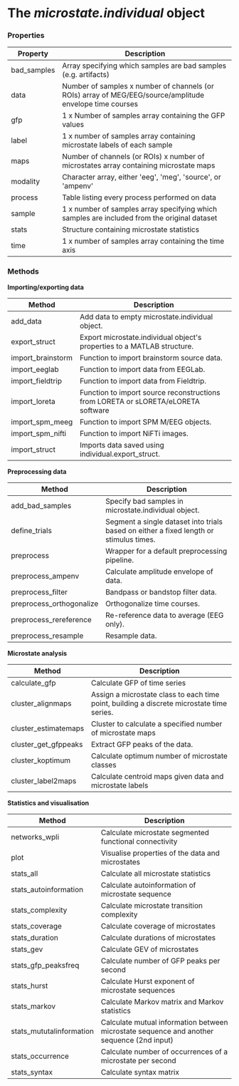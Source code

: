 # The _microstate.individual_ object

### Properties

<table>
  <thead>
    <tr>
      <th>Property</th>
      <th>Description</th>
    </tr>
  </thead>
  
  <tbody>
    <tr>
      <td>bad_samples</td>
      <td>Array specifying which samples are bad samples (e.g. artifacts)</td>  
    </tr>
    <tr>
      <td>data</td>
      <td>Number of samples x number of channels (or ROIs) array of MEG/EEG/source/amplitude envelope time courses</td> 
    </tr>
    <tr>
      <td>gfp</td>
      <td>1 x Number of samples array containing the GFP values </td> 
    </tr>
    <tr>
      <td>label</td>
      <td>1 x number of samples array containing microstate labels of each sample</td>  
    </tr>  
    <tr>
      <td>maps</td>
      <td>Number of channels (or ROIs) x number of microstates array containing microstate maps</td>  
    </tr>
    <tr>
      <td>modality</td>
      <td>Character array, either 'eeg', 'meg', 'source', or 'ampenv'</td>  
    </tr>      
    <tr>
      <td>process</td>
      <td>Table listing every process performed on data</td>
    </tr>
    <tr>
      <td>sample</td>
      <td>1 x number of samples array specifying which samples are included from the original dataset</td>
    </tr>          
    <tr>
      <td>stats</td>
      <td>Structure containing microstate statistics</td>  
    </tr>          
    <tr>
      <td>time</td>
      <td>1 x number of samples array containing the time axis</td>
    </tr>
  </tbody>
</table>

### Methods

**Importing/exporting data**

<table>
  <thead>
    <tr>
      <th>Method</th>
      <th>Description</th>
    </tr>
  </thead>
  
  <tbody>
    <tr>
      <td>add_data</td>
      <td>Add data to empty microstate.individual object. </td>  
    </tr>
    <tr>
      <td>export_struct</td>
      <td>Export microstate.individual object's properties to a MATLAB structure.</td> 
    </tr>
    <tr>
      <td>import_brainstorm</td>
      <td>Function to import brainstorm source data. </td>  
    </tr>  
    <tr>
      <td>import_eeglab</td>
      <td>Function to import data from EEGLab. </td>  
    </tr>
    <tr>
      <td>import_fieldtrip</td>
      <td>Function to import data from Fieldtrip. </td>  
    </tr>      
    <tr>
      <td>import_loreta</td>
      <td>Function to import source reconstructions from LORETA or sLORETA/eLORETA software</td>
    </tr>
    <tr>
      <td>import_spm_meeg</td>
      <td>Function to import SPM M/EEG objects.</td>
    </tr>          
    <tr>
      <td>import_spm_nifti</td>
      <td>Function to import NiFTi images.</td>  
    </tr>          
    <tr>
      <td>import_struct</td>
      <td>Imports data saved using individual.export_struct.</td>
    </tr>
  </tbody>
</table>

**Preprocessing data**

<table>
  <thead>
    <tr>
      <th>Method</th>
      <th>Description</th>
    </tr>
  </thead>
  
  <tbody>
    <tr>
      <td>add_bad_samples</td>
      <td>Specify bad samples in microstate.individual object. </td>
    <tr>
      <td>define_trials</td>
      <td>Segment a single dataset into trials based on either a fixed length or stimulus times. </td> 
    </tr>
    <tr>
    <td>preprocess</td>
      <td>Wrapper for a default preprocessing pipeline. </td> 
    </tr>
    <td>preprocess_ampenv</td>
      <td>Calculate amplitude envelope of data. </td> 
    </tr>
    <td>preprocess_filter</td>
      <td>Bandpass or bandstop filter data. </td> 
    </tr>
    <td>preprocess_orthogonalize</td>
      <td>Orthogonalize time courses. </td> 
    </tr>
    <td>preprocess_rereference</td>
      <td>Re-reference data to average (EEG only). </td> 
    </tr>
    <td>preprocess_resample</td>
      <td>Resample data. </td> 
    </tr>
    
  </tbody>
</table>

**Microstate analysis**

<table>
  <thead>
    <tr>
      <th>Method</th>
      <th>Description</th>
    </tr>
  </thead>
  
  <tbody>
    <tr>
      <td>calculate_gfp</td>
      <td>Calculate GFP of time series  </td>
    <tr>
      <td>cluster_alignmaps</td>
      <td>Assign a microstate class to each time point, building a discrete microstate time series. </td> 
    </tr>
    <tr>
    <td>cluster_estimatemaps</td>
      <td>Cluster to calculate a specified number of microstate maps </td> 
    </tr>
    <td>cluster_get_gfppeaks</td>
      <td>Extract GFP peaks of the data.  </td> 
    </tr>
    <td>cluster_koptimum</td>
      <td>Calculate optimum number of microstate classes </td> 
    </tr>
    <td>cluster_label2maps</td>
      <td>Calculate centroid maps given data and microstate labels  </td>     
  </tbody>
</table>

**Statistics and visualisation**

<table>
  <thead>
    <tr>
      <th>Method</th>
      <th>Description</th>
    </tr>
  </thead>
  
  <tbody>
    <tr>
      <td>networks_wpli</td>
      <td>Calculate microstate segmented functional connectivity </td>
    <tr>
      <td>plot</td>
      <td>Visualise properties of the data and microstates </td> 
    </tr>
    <tr>
    <td>stats_all</td>
      <td>Calculate all microstate statistics </td> 
    </tr>
    <td>stats_autoinformation</td>
      <td>Calculate autoinformation of microstate sequence  </td> 
    </tr>
    <td>stats_complexity</td>
      <td>Calculate microstate transition complexity </td> 
    </tr>
    <tr>
    <td>stats_coverage</td>
      <td>Calculate coverage of microstates </td> 
    </tr>
    <tr>
    <td>stats_duration</td>
      <td>Calculate durations of microstates </td> 
    </tr>
    <tr>
    <td>stats_gev</td>
      <td>Calculate GEV of microstates </td> 
    </tr>
    <tr>
    <td>stats_gfp_peaksfreq</td>
      <td>Calculate number of GFP peaks per second </td> 
    </tr>
    <tr>
    <td>stats_hurst</td>
      <td>Calculate Hurst exponent of microstate sequences </td> 
    </tr>
    <tr>
    <td>stats_markov</td>
      <td>Calculate Markov matrix and Markov statistics </td> 
    </tr>
    <tr>
    <td>stats_mututalinformation</td>
      <td>Calculate mutual information between microstate sequence and another sequence (2nd input) </td> 
    </tr>
    <tr>
    <td>stats_occurrence</td>
      <td>Calculate number of occurrences of a microstate per second </td> 
    </tr>
    <tr>
    <td>stats_syntax</td>
      <td>Calculate syntax matrix </td> 
    </tr>
  </tbody>
</table>
